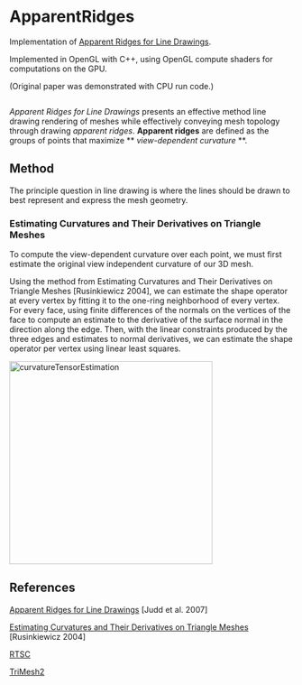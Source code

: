 # ApparentRidges
Implementation of [Apparent Ridges for Line Drawings](https://people.csail.mit.edu/tjudd/apparentridges.html).

Implemented in OpenGL with C++, using OpenGL compute shaders for computations on the GPU.

(Original paper was demonstrated with CPU run code.)

![]()

*Apparent Ridges for Line Drawings* presents an effective method line drawing rendering of meshes while effectively conveying mesh topology through drawing *apparent ridges*.
**Apparent ridges** are defined as the groups of points that maximize ** *view-dependent curvature* **.

## Method

The principle question in line drawing is where the lines should be drawn to best represent and express the mesh geometry.

### Estimating Curvatures and Their Derivatives on Triangle Meshes

To compute the view-dependent curvature over each point, we must first estimate the original view independent curvature of our 3D mesh.

Using the method from Estimating Curvatures and Their Derivatives on Triangle Meshes [Rusinkiewicz 2004], we can estimate the shape operator at every vertex by fitting it to the one-ring neighborhood of every vertex. For every face, using finite differences of the normals on the vertices of the face to compute an estimate to the derivative of the surface normal in the direction along the edge. Then, with the linear constraints produced by the three edges and estimates to normal derivatives, we can estimate the shape operator per vertex using linear least squares.

<img width="360" alt="curvatureTensorEstimation" src="https://user-images.githubusercontent.com/38942504/226597274-37034f2c-1574-4e13-bf74-98fd5c472e6b.png">

### 

### 

## References

[Apparent Ridges for Line Drawings](https://people.csail.mit.edu/tjudd/apparentridges.html) [Judd et al. 2007]

[Estimating Curvatures and Their Derivatives on Triangle Meshes](https://gfx.cs.princeton.edu/pubs/Rusinkiewicz_2004_ECA/curvpaper.pdf)  [Rusinkiewicz 2004]

[RTSC](https://rtsc.cs.princeton.edu/)

[TriMesh2](https://gfx.cs.princeton.edu/proj/trimesh2/)


